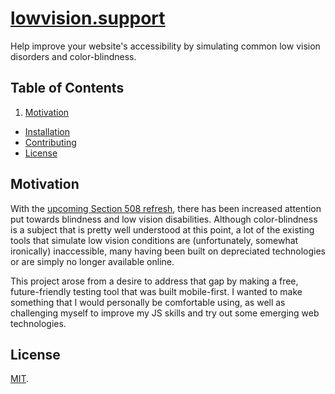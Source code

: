 # [lowvision.support](http://lowvision.support/)

Help improve your website's accessibility by simulating common low vision disorders and color-blindness.

## Table of Contents

1. [Motivation](#motivation)
- [Installation](#installation)
- [Contributing](#contributing)
- [License](#license)

## Motivation

With the [upcoming Section 508 refresh](http://www.access-board.gov/guidelines-and-standards/communications-and-it/about-the-ict-refresh), there has been increased attention put towards blindness and low vision disabilities. Although color-blindness is a subject that is pretty well understood at this point, a lot of the existing tools that simulate low vision conditions are (unfortunately, somewhat ironically) inaccessible, many having been built on depreciated technologies or are simply no longer available online.

This project arose from a desire to address that gap by making a free, future-friendly testing tool that was built mobile-first. I wanted to make something that I would personally be comfortable using, as well as challenging myself to improve my JS skills and try out some emerging web technologies.

## License

[MIT](https://raw.githubusercontent.com/ericwbailey/lowvision.support/master/LICENSE).
